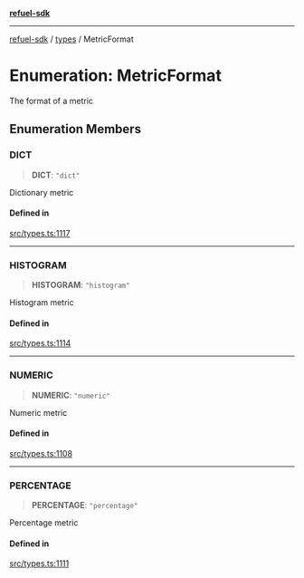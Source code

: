 [**refuel-sdk**](../../README.md)

***

[refuel-sdk](../../modules.md) / [types](../README.md) / MetricFormat

# Enumeration: MetricFormat

The format of a metric

## Enumeration Members

### DICT

> **DICT**: `"dict"`

Dictionary metric

#### Defined in

[src/types.ts:1117](https://github.com/refuel-ai/refuel-sdk/blob/16874f20b5fcb3c7bb7b9b1c20e6a2b25e10328d/src/types.ts#L1117)

***

### HISTOGRAM

> **HISTOGRAM**: `"histogram"`

Histogram metric

#### Defined in

[src/types.ts:1114](https://github.com/refuel-ai/refuel-sdk/blob/16874f20b5fcb3c7bb7b9b1c20e6a2b25e10328d/src/types.ts#L1114)

***

### NUMERIC

> **NUMERIC**: `"numeric"`

Numeric metric

#### Defined in

[src/types.ts:1108](https://github.com/refuel-ai/refuel-sdk/blob/16874f20b5fcb3c7bb7b9b1c20e6a2b25e10328d/src/types.ts#L1108)

***

### PERCENTAGE

> **PERCENTAGE**: `"percentage"`

Percentage metric

#### Defined in

[src/types.ts:1111](https://github.com/refuel-ai/refuel-sdk/blob/16874f20b5fcb3c7bb7b9b1c20e6a2b25e10328d/src/types.ts#L1111)
